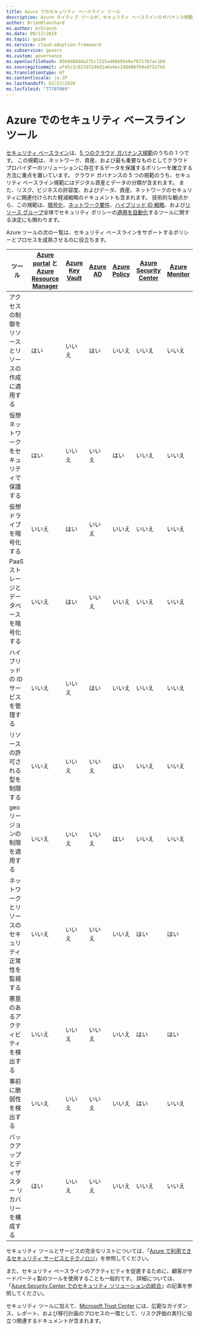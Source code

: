 ```yaml
---
title: Azure でのセキュリティ ベースライン ツール
description: Azure ネイティブ ツールが、セキュリティ ベースラインのガバナンス規範をサポートするポリシーとプロセスを成熟させるのにどのように役立つかについて説明します。
author: BrianBlanchard
ms.author: brblanch
ms.date: 09/17/2019
ms.topic: guide
ms.service: cloud-adoption-framework
ms.subservice: govern
ms.custom: governance
ms.openlocfilehash: 85b0d88d4a275c7215a498b95e0af6717bfac169
ms.sourcegitcommit: af45c1c027d7246d1a6e4ec248406fb9a8752fb5
ms.translationtype: HT
ms.contentlocale: ja-JP
ms.lasthandoff: 02/27/2020
ms.locfileid: "77707069"
---
```

# <a name="security-baseline-tools-in-azure"></a>Azure でのセキュリティ ベースライン ツール

[セキュリティ ベースライン](./index.md)は、[5 つのクラウド ガバナンス規範](../governance-disciplines.md)のうちの 1 つです。 この規範は、ネットワーク、資産、および最も重要なものとしてクラウド プロバイダーのソリューションに存在するデータを保護するポリシーを確立する方法に重点を置いています。 クラウド ガバナンスの 5 つの規範のうち、セキュリティ ベースライン規範にはデジタル資産とデータの分類が含まれます。 また、リスク、ビジネスの許容度、およびデータ、資産、ネットワークのセキュリティに関連付けられた軽減戦略のドキュメントも含まれます。 技術的な観点から、この規範は、[暗号化](../../decision-guides/encryption/index.md)、[ネットワーク要件](../../decision-guides/software-defined-network/index.md)、[ハイブリッド ID 戦略](../../decision-guides/identity/index.md)、および[リソース グループ](../../decision-guides/resource-consistency/index.md)全体でセキュリティ ポリシーの[適用を自動化](../../decision-guides/policy-enforcement/index.md)するツールに関する決定にも関わります。

Azure ツールの次の一覧は、セキュリティ ベースラインをサポートするポリシーとプロセスを成熟させるのに役立ちます。

| ツール | [Azure portal](https://azure.microsoft.com/features/azure-portal) と [Azure Resource Manager](https://docs.microsoft.com/azure/azure-resource-manager/resource-group-overview)  | [Azure Key Vault](https://docs.microsoft.com/azure/key-vault)  | [Azure AD](https://docs.microsoft.com/azure/active-directory/fundamentals/active-directory-whatis) | [Azure Policy](https://docs.microsoft.com/azure/governance/policy/overview) | [Azure Security Center](https://docs.microsoft.com/azure/security-center/security-center-intro) | [Azure Monitor](https://docs.microsoft.com/azure/azure-monitor/overview) |
|------------------------------------------------------------|---------------------------------|-----------------|----------|--------------|-----------------------|---------------|
| アクセスの制御をリソースとリソースの作成に適用する   | はい                             | いいえ              | はい      | いいえ           | いいえ                    | いいえ            |
| 仮想ネットワークをセキュリティで保護する                                    | はい                             | いいえ              | いいえ       | はい          | いいえ                    | いいえ            |
| 仮想ドライブを暗号化する                                     | いいえ                              | はい             | いいえ       | いいえ           | いいえ                    | いいえ            |
| PaaS ストレージとデータベースを暗号化する                         | いいえ                              | はい             | いいえ       | いいえ           | いいえ                    | いいえ            |
| ハイブリッドの ID サービスを管理する                            | いいえ                              | いいえ              | はい      | いいえ           | いいえ                    | いいえ            |
| リソースの許可される型を制限する                         | いいえ                              | いいえ              | いいえ       | はい          | いいえ                    | いいえ            |
| geo リージョンの制限を適用する                          | いいえ                              | いいえ              | いいえ       | はい          | いいえ                    | いいえ            |
| ネットワークとリソースのセキュリティ正常性を監視する          | いいえ                              | いいえ              | いいえ       | いいえ           | はい                   | はい           |
| 悪意のあるアクティビティを検出する                                  | いいえ                              | いいえ              | いいえ       | いいえ           | はい                   | はい           |
| 事前に脆弱性を検出する                        | いいえ                              | いいえ              | いいえ       | いいえ           | はい                   | いいえ            |
| バックアップとディザスター リカバリーを構成する                     | はい                             | いいえ              | いいえ       | いいえ           | いいえ                    | いいえ            |

セキュリティ ツールとサービスの完全なリストについては、「[Azure で利用できるセキュリティ サービスとテクノロジ](https://docs.microsoft.com/azure/security/azure-security-services-technologies)」を参照してください。

また、セキュリティ ベースラインのアクティビティを促進するために、顧客がサードパーティ製のツールを使用することも一般的です。 詳細については、「[Azure Security Center でのセキュリティ ソリューションの統合](https://docs.microsoft.com/azure/security-center/security-center-partner-integration)」の記事を参照してください。

セキュリティ ツールに加えて、[Microsoft Trust Center](https://www.microsoft.com/trustcenter/guidance/risk-assessment) には、広範なガイダンス、レポート、および移行計画のプロセスの一環として、リスク評価の実行に役立つ関連するドキュメントが含まれます。

